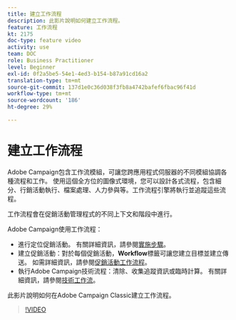 ```yaml
---
title: 建立工作流程
description: 此影片說明如何建立工作流程。
feature: 工作流程
kt: 2175
doc-type: feature video
activity: use
team: DOC
role: Business Practitioner
level: Beginner
exl-id: 0f2a5be5-54e1-4ed3-b154-b87a91cd16a2
translation-type: tm+mt
source-git-commit: 137d1e0c36d038f3fb8a4742bafef6fbac96f41d
workflow-type: tm+mt
source-wordcount: '186'
ht-degree: 29%

---
```


# 建立工作流程

Adobe Campaign包含工作流模組，可讓您跨應用程式伺服器的不同模組協調各種流程和工作。 使用這個全方位的圖像式環境，您可以設計各式流程，包含細分、行銷活動執行、檔案處理、人力參與等。工作流程引擎將執行並追蹤這些流程。

工作流程會在促銷活動管理程式的不同上下文和階段中進行。

Adobe Campaign使用工作流程：

* 進行定位促銷活動。 有關詳細資訊，請參閱[實施步驟](https://docs.adobe.com/content/help/en/campaign-classic/using/automating-with-workflows/general-operation/building-a-workflow.html#Implementation_steps_)。
* 建立促銷活動：對於每個促銷活動，**Workflow**&#x200B;標籤可讓您建立目標並建立傳送。 如需詳細資訊，請參閱[促銷活動工作流程](https://docs.adobe.com/content/help/zh-Hant/campaign-classic/using/automating-with-workflows/general-operation/building-a-workflow.html#campaign-workflows)。
* 執行Adobe Campaign技術流程：清除、收集追蹤資訊或臨時計算。 有關詳細資訊，請參閱[技術工作流](https://docs.adobe.com/content/help/zh-Hant/campaign-classic/using/automating-with-workflows/general-operation/building-a-workflow.html#technical-workflows)。

此影片說明如何在Adobe Campaign Classic建立工作流程。

>[!VIDEO](https://video.tv.adobe.com/v/25559?quality=12)

